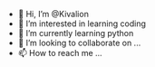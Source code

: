 - 👋 Hi, I’m @Kivalion
- 👀 I’m interested in learning coding
- 🌱 I’m currently learning python
- 💞️ I’m looking to collaborate on ...
- 📫 How to reach me ...

<!---
Kivalion/Kivalion is a ✨ special ✨ repository because its `README.md` (this file) appears on your GitHub profile.
You can click the Preview link to take a look at your changes.
--->
